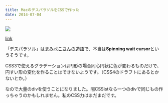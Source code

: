 ```yaml
---
title: MacのデスパラソルをCSSで作った
date: 2014-07-04
---
```


<script type="text/javascript" src="https://jsdo.it/blogparts/87Zg/js?width=540&height=400&view=play" defer></script>

![](https://31.media.tumblr.com/aefbb98ccf86c5951279b11539f6c473/tumblr_inline_nevqaiOTO41rxjmzd.png)

[link](http://jsdo.it/xarsh/87Zg)

「デスパラソル」は[まみぺこさんの造語](http://mamipeko.hatenablog.com/entry/20110223/p1)で、本当は**Spinning wait cursor**というそうです。

CSS3で使えるグラデーションは円形の場合同心円状に色が変わるものだけで、円すい形の変化を作ることはできないようです。（CSS4のドラフトにあるとかないとか。）

なので大量のdivを使うことになりました。闇CSSistなら一つのdivで同じもの作っちゃうのかもしれません。私のCSS力はまだまだです。

